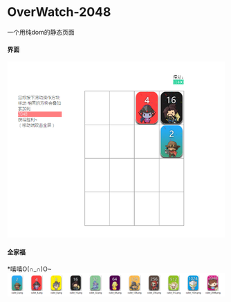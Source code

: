 # OverWatch-2048
一个用纯dom的静态页面
#### 界面
![](https://github.com/ResJay/OverWatch-2048/blob/master/2048/QQ%E6%88%AA%E5%9B%BE20170702015344.png?raw=true)

#### 全家福
*嘻嘻O(∩_∩)O~
![](https://github.com/ResJay/OverWatch-2048/blob/master/2048/QQ%E5%9B%BE%E7%89%8720170702014415.png?raw=true)
